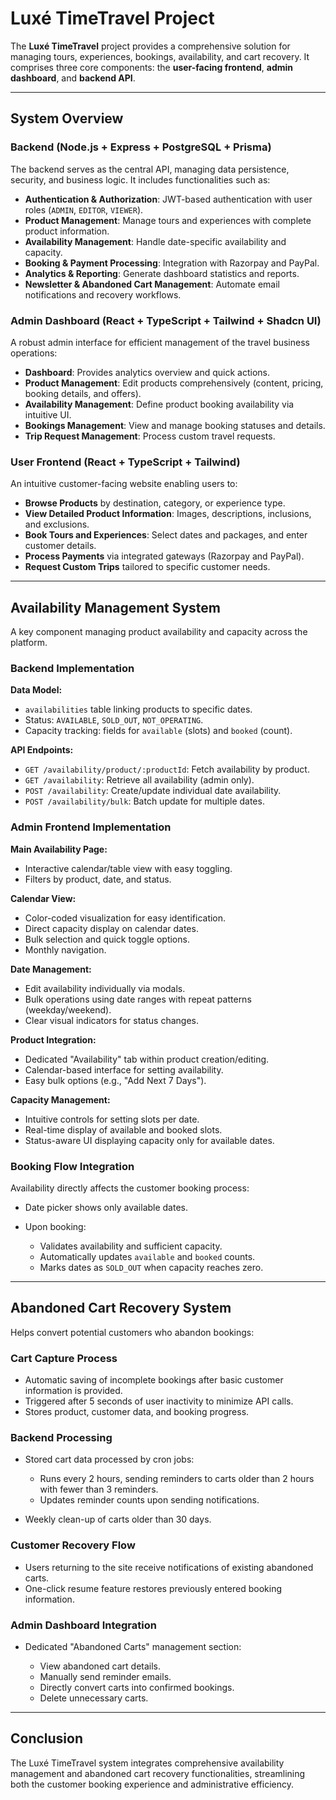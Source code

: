 # Luxé TimeTravel Project

The **Luxé TimeTravel** project provides a comprehensive solution for managing tours, experiences, bookings, availability, and cart recovery. It comprises three core components: the **user-facing frontend**, **admin dashboard**, and **backend API**.

---

## System Overview

### **Backend (Node.js + Express + PostgreSQL + Prisma)**

The backend serves as the central API, managing data persistence, security, and business logic. It includes functionalities such as:

* **Authentication & Authorization**: JWT-based authentication with user roles (`ADMIN`, `EDITOR`, `VIEWER`).
* **Product Management**: Manage tours and experiences with complete product information.
* **Availability Management**: Handle date-specific availability and capacity.
* **Booking & Payment Processing**: Integration with Razorpay and PayPal.
* **Analytics & Reporting**: Generate dashboard statistics and reports.
* **Newsletter & Abandoned Cart Management**: Automate email notifications and recovery workflows.

### **Admin Dashboard (React + TypeScript + Tailwind + Shadcn UI)**

A robust admin interface for efficient management of the travel business operations:

* **Dashboard**: Provides analytics overview and quick actions.
* **Product Management**: Edit products comprehensively (content, pricing, booking details, and offers).
* **Availability Management**: Define product booking availability via intuitive UI.
* **Bookings Management**: View and manage booking statuses and details.
* **Trip Request Management**: Process custom travel requests.

### **User Frontend (React + TypeScript + Tailwind)**

An intuitive customer-facing website enabling users to:

* **Browse Products** by destination, category, or experience type.
* **View Detailed Product Information**: Images, descriptions, inclusions, and exclusions.
* **Book Tours and Experiences**: Select dates and packages, and enter customer details.
* **Process Payments** via integrated gateways (Razorpay and PayPal).
* **Request Custom Trips** tailored to specific customer needs.

---

## Availability Management System

A key component managing product availability and capacity across the platform.

### **Backend Implementation**

**Data Model:**

* `availabilities` table linking products to specific dates.
* Status: `AVAILABLE`, `SOLD_OUT`, `NOT_OPERATING`.
* Capacity tracking: fields for `available` (slots) and `booked` (count).

**API Endpoints:**

* `GET /availability/product/:productId`: Fetch availability by product.
* `GET /availability`: Retrieve all availability (admin only).
* `POST /availability`: Create/update individual date availability.
* `POST /availability/bulk`: Batch update for multiple dates.

### **Admin Frontend Implementation**

**Main Availability Page:**

* Interactive calendar/table view with easy toggling.
* Filters by product, date, and status.

**Calendar View:**

* Color-coded visualization for easy identification.
* Direct capacity display on calendar dates.
* Bulk selection and quick toggle options.
* Monthly navigation.

**Date Management:**

* Edit availability individually via modals.
* Bulk operations using date ranges with repeat patterns (weekday/weekend).
* Clear visual indicators for status changes.

**Product Integration:**

* Dedicated "Availability" tab within product creation/editing.
* Calendar-based interface for setting availability.
* Easy bulk options (e.g., "Add Next 7 Days").

**Capacity Management:**

* Intuitive controls for setting slots per date.
* Real-time display of available and booked slots.
* Status-aware UI displaying capacity only for available dates.

### **Booking Flow Integration**

Availability directly affects the customer booking process:

* Date picker shows only available dates.
* Upon booking:

  * Validates availability and sufficient capacity.
  * Automatically updates `available` and `booked` counts.
  * Marks dates as `SOLD_OUT` when capacity reaches zero.

---

## Abandoned Cart Recovery System

Helps convert potential customers who abandon bookings:

### **Cart Capture Process**

* Automatic saving of incomplete bookings after basic customer information is provided.
* Triggered after 5 seconds of user inactivity to minimize API calls.
* Stores product, customer data, and booking progress.

### **Backend Processing**

* Stored cart data processed by cron jobs:

  * Runs every 2 hours, sending reminders to carts older than 2 hours with fewer than 3 reminders.
  * Updates reminder counts upon sending notifications.
* Weekly clean-up of carts older than 30 days.

### **Customer Recovery Flow**

* Users returning to the site receive notifications of existing abandoned carts.
* One-click resume feature restores previously entered booking information.

### **Admin Dashboard Integration**

* Dedicated "Abandoned Carts" management section:

  * View abandoned cart details.
  * Manually send reminder emails.
  * Directly convert carts into confirmed bookings.
  * Delete unnecessary carts.

---

## Conclusion

The Luxé TimeTravel system integrates comprehensive availability management and abandoned cart recovery functionalities, streamlining both the customer booking experience and administrative efficiency.